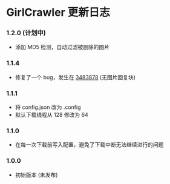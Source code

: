 # GirlCrawler 更新日志

### 1.2.0 (计划中)

* 添加 MD5 检测，自动过滤被删除的图片

### 1.1.4

* 修复了一个 bug，发生在 [3483878](http://jandan.net/ooxx/page-123#comment-3483878) (无图片回复块)

### 1.1.1

* 将 config.json 改为 .config
* 默认下载线程从 128 修改为 64

### 1.1.0

* 在每一次下载前写入配置，避免了下载中断无法继续进行的问题

### 1.0.0

* 初始版本 (未发布)